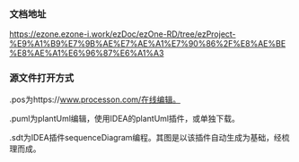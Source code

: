 ### 文档地址

https://ezone.ezone-i.work/ezDoc/ezOne-RD/tree/ezProject-%E9%A1%B9%E7%9B%AE%E7%AE%A1%E7%90%86%2F%E8%AE%BE%E8%AE%A1%E6%96%87%E6%A1%A3

### 源文件打开方式

.pos为https://www.processon.com/在线编辑。

.puml为plantUml编辑，使用IDEA的plantUml插件，或单独下载。

.sdt为IDEA插件sequenceDiagram编程。其图是以该插件自动生成为基础，经梳理而成。